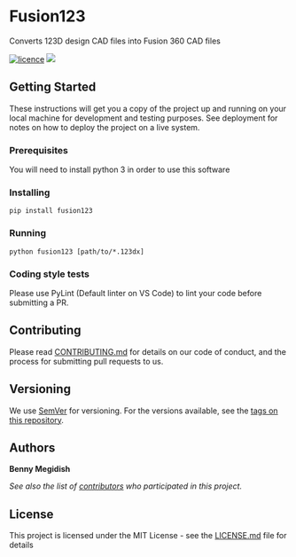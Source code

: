 # Fusion123
Converts 123D design CAD files into Fusion 360 CAD files

[![licence](https://img.shields.io/github/license/mashape/apistatus.svg)](https://github.com/bennymeg/AcademicEmailVerifier/blob/master/LICENSE)
[![](https://img.shields.io/pypi/v/fusion123.svg)](https://pypi.org/project/fusion123/)

<!-- ___
🚧**NOTE:** this repository is still a work in progress, it has not been deployed to PyPi yet. In order to use it, please execute the converter script directly.
```
python converter.py [path/to/*.123dx]
```

* _if no file path is provided, the script will use the current script directory_
___ -->

## Getting Started

These instructions will get you a copy of the project up and running on your local machine for development and testing purposes. See deployment for notes on how to deploy the project on a live system.

### Prerequisites

You will need to install python 3 in order to use this software

### Installing

```
pip install fusion123
```
<!-- NOTE: the PyPi module name is _different_ then the repository name -->

### Running

```
python fusion123 [path/to/*.123dx]
```

### Coding style tests

Please use PyLint (Default linter on VS Code) to lint your code before submitting a PR.

## Contributing

Please read [CONTRIBUTING.md](https://github.com/bennymeg/Fusion123/CONTRIBUTING.md) for details on our code of conduct, and the process for submitting pull requests to us.

## Versioning

We use [SemVer](http://semver.org/) for versioning. For the versions available, see the [tags on this repository](https://github.com/bennymeg/Fusion123/tags). 

## Authors

**Benny Megidish**

_See also the list of [contributors](https://github.com/bennymeg/Fusion123/contributors) who participated in this project._

## License

This project is licensed under the MIT License - see the [LICENSE.md](https://github.com/bennymeg/Fusion123/LICENSE) file for details
